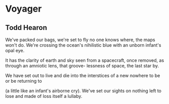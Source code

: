 # Voyager
## Todd Hearon
We've packed our bags, we're set to fly
no one knows where, the maps won't do.
We're crossing the ocean's nihilistic blue
with an unborn infant's opal eye.

It has the clarity of earth and sky
seen from a spacecraft, once removed,
as through an amniotic lens, that groove-
lessness of space, the last star by.

We have set out to live and die
into the interstices of a new
nowhere to be or be returning to

(a little like an infant's airborne cry).
We've set our sights on nothing left to lose
and made of loss itself a lullaby.